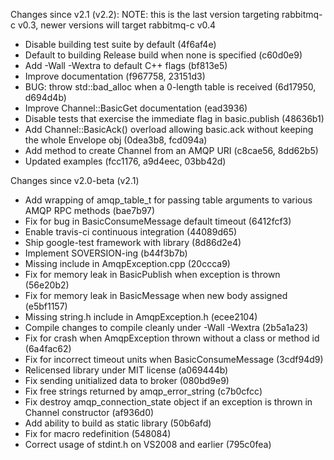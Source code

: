 Changes since v2.1 (v2.2):
NOTE: this is the last version targeting rabbitmq-c v0.3, newer versions will
      target rabbitmq-c v0.4
- Disable building test suite by default (4f6af4e)
- Default to building Release build when none is specified (c60d0e9)
- Add -Wall -Wextra to default C++ flags (bf813e5)
- Improve documentation (f967758, 23151d3)
- BUG: throw std::bad_alloc when a 0-length table is received (6d17950, d694d4b)
- Improve Channel::BasicGet documentation (ead3936)
- Disable tests that exercise the immediate flag in basic.publish (48636b1)
- Add Channel::BasicAck() overload allowing basic.ack without keeping the whole Envelope obj (0dea3b8, fcd094a)
- Add method to create Channel from an AMQP URI (c8cae56, 8dd62b5)
- Updated examples (fcc1176, a9d4eec, 03bb42d)

Changes since v2.0-beta (v2.1)
 - Add wrapping of amqp_table_t for passing table arguments to various
   AMQP RPC methods (bae7b97)
 - Fix for bug in BasicConsumeMessage default timeout (6412fcf3)
 - Enable travis-ci continuous integration (44089d65)
 - Ship google-test framework with library (8d86d2e4)
 - Implement SOVERSION-ing (b44f3b7b)
 - Missing include in AmqpException.cpp (20ccca9)
 - Fix for memory leak in BasicPublish when exception is thrown (56e20b2)
 - Fix for memory leak in BasicMessage when new body assigned (e5bf1157)
 - Missing string.h include in AmqpException.h (ecee2104)
 - Compile changes to compile cleanly under -Wall -Wextra (2b5a1a23)
 - Fix for crash when AmqpException thrown without a class or method id (6a4fac62)
 - Fix for incorrect timeout units when BasicConsumeMessage (3cdf94d9)
 - Relicensed library under MIT license (a069444b)
 - Fix sending unitialized data to broker (080bd9e9)
 - Fix free strings returned by amqp_error_string (c7b0cfcc)
 - Fix destroy amqp_connection_state object if an exception is thrown in Channel constructor (af936d0)
 - Add ability to build as static library (50b6afd)
 - Fix for macro redefinition (548084)
 - Correct usage of stdint.h on VS2008 and earlier (795c0fea)

